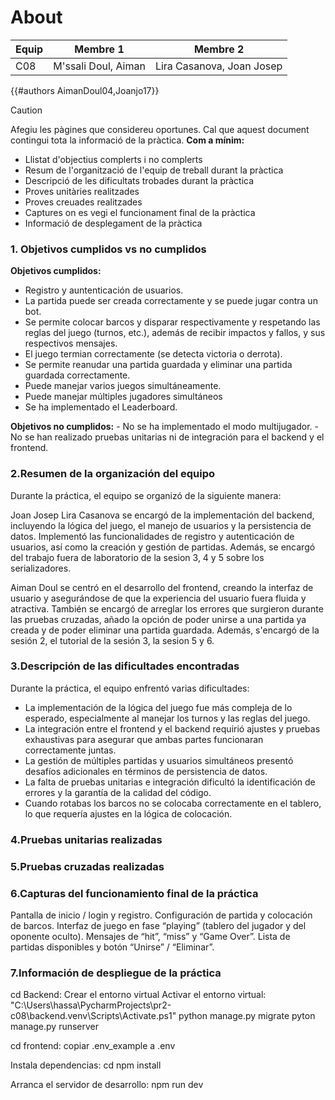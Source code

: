 # About


| Equip | Membre 1            | Membre 2                  |
|-------|---------------------|---------------------------|
| C08   | M'ssali Doul, Aiman | Lira Casanova, Joan Josep | 


{{#authors AimanDoul04,Joanjo17}}

> [!CAUTION]
> Afegiu les pàgines que considereu oportunes. Cal que aquest document contingui tota la informació de la pràctica.
> **Com a mínim:**
> - Llistat d'objectius complerts i no complerts
> - Resum de l'organització de l'equip de treball durant la pràctica
> - Descripció de les dificultats trobades durant la pràctica
> - Proves unitàries realitzades
> - Proves creuades realitzades
> - Captures on es vegi el funcionament final de la pràctica
> - Informació de desplegament de la pràctica



### 1. Objetivos cumplidos vs no cumplidos

**Objetivos cumplidos:**
   - Registro y auntenticación de usuarios.
   - La partida puede ser creada correctamente y se puede jugar contra un bot.
   - Se permite colocar barcos y disparar respectivamente y respetando las reglas del juego (turnos, etc.), 
   además de recibir impactos y fallos, y sus respectivos mensajes.
   - El juego termian correctamente (se detecta victoria o derrota).
   - Se permite reanudar una partida guardada y eliminar una partida guardada correctamente.
   - Puede manejar varios juegos simultáneamente.
   - Puede manejar múltiples jugadores simultáneos
   - Se ha implementado el Leaderboard.
   
**Objetivos no cumplidos:**
    - No se ha implementado el modo multijugador.
    - No se han realizado pruebas unitarias ni de integración para el backend y el frontend.


### 2.Resumen de la organización del equipo

Durante la práctica, el equipo se organizó de la siguiente manera:

Joan Josep Lira Casanova se encargó de la implementación del backend, incluyendo la lógica del juego, el manejo de 
usuarios y la persistencia de datos. Implementó las funcionalidades de registro y autenticación de usuarios, así como la
creación y gestión de partidas. Además, se encargó del trabajo fuera de laboratorio de la sesion 3, 4 y 5 sobre los 
serializadores.


Aiman Doul se centró en el desarrollo del frontend, creando la interfaz de usuario y asegurándose de que
la experiencia del usuario fuera fluida y atractiva. También se encargó de arreglar los errores que surgieron durante
las pruebas cruzadas, añado la opción de poder unirse a una partida ya creada y de poder eliminar una partida guardada.
Además, s'encargó de la sesión 2, el tutorial de la sesión 3, la sesion 5 y 6.



### 3.Descripción de las dificultades encontradas

Durante la práctica, el equipo enfrentó varias dificultades:
   - La implementación de la lógica del juego fue más compleja de lo esperado, especialmente al manejar los turnos y 
   las reglas del juego.
   - La integración entre el frontend y el backend requirió ajustes y pruebas exhaustivas para asegurar que ambas partes 
   funcionaran correctamente juntas.
   - La gestión de múltiples partidas y usuarios simultáneos presentó desafíos adicionales en términos de persistencia de datos.
   - La falta de pruebas unitarias e integración dificultó la identificación de errores y la garantía de la calidad del código.
   - Cuando rotabas los barcos no se colocaba correctamente en el tablero, lo que requería ajustes en la lógica de colocación.


### 4.Pruebas unitarias realizadas


### 5.Pruebas cruzadas realizadas


### 6.Capturas del funcionamiento final de la práctica

Pantalla de inicio / login y registro.
Configuración de partida y colocación de barcos.
Interfaz de juego en fase “playing” (tablero del jugador y del oponente oculto).
Mensajes de “hit”, “miss” y “Game Over”.
Lista de partidas disponibles y botón “Unirse” / “Eliminar”.

### 7.Información de despliegue de la práctica

cd Backend:
Crear el entorno virtual
Activar el entorno virtual: "C:\Users\hassa\PycharmProjects\pr2-c08\backend\.venv\Scripts\Activate.ps1"
python manage.py migrate
pyton manage.py runserver

cd frontend:
copiar  .env_example a .env

Instala dependencias:
cd <your-project-name>
npm install 

Arranca el servidor de desarrollo: npm run dev
